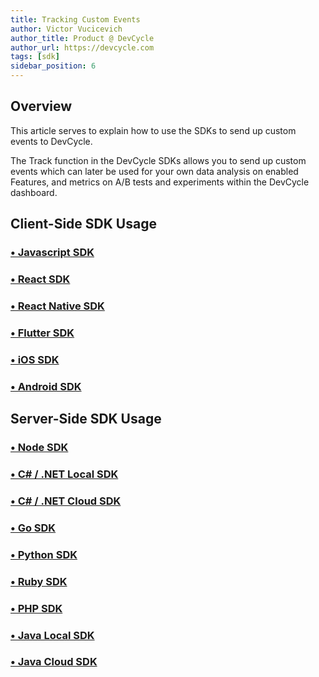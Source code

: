 ```yaml
---
title: Tracking Custom Events
author: Victor Vucicevich
author_title: Product @ DevCycle
author_url: https://devcycle.com
tags: [sdk]
sidebar_position: 6
---
```


## Overview

This article serves to explain how to use the SDKs to send up custom events to DevCycle. 

The Track function in the DevCycle SDKs allows you to send up custom events which can later be used for your own data analysis on enabled Features, and metrics on A/B tests and experiments within the DevCycle dashboard.

## Client-Side SDK Usage

### [• Javascript SDK](/docs/sdk/client-side-sdks/javascript#tracking-events)

### [• React SDK](/docs/sdk/client-side-sdks/react#track-events)

### [• React Native SDK](/docs/sdk/client-side-sdks/react-native#track-events)

### [• Flutter SDK](/docs/sdk/client-side-sdks/flutter#tracking-events)

### [• iOS SDK](/docs/sdk/client-side-sdks/ios#tracking-events)

### [• Android SDK](/docs/sdk/client-side-sdks/android#tracking-events)

## Server-Side SDK Usage

### [• Node SDK](/docs/sdk/server-side-sdks/node#tracking-user-events) 

### [• C# / .NET Local SDK](/docs/sdk/server-side-sdks/dotnet-local#track-event) 

### [• C# / .NET Cloud SDK](/docs/sdk/server-side-sdks/dotnet-cloud#track-event)

### [• Go SDK](/docs/sdk/server-side-sdks/go#tracking-user-event)

### [• Python SDK](/docs/sdk/server-side-sdks/python#track-event)

### [• Ruby SDK](/docs/sdk/server-side-sdks/ruby#track-events)

### [• PHP SDK](/docs/sdk/server-side-sdks/php#track-event)

### [• Java Local SDK](/docs/sdk/server-side-sdks/java-local#track-event)

### [• Java Cloud SDK](/docs/sdk/server-side-sdks/java-cloud#track-event)

